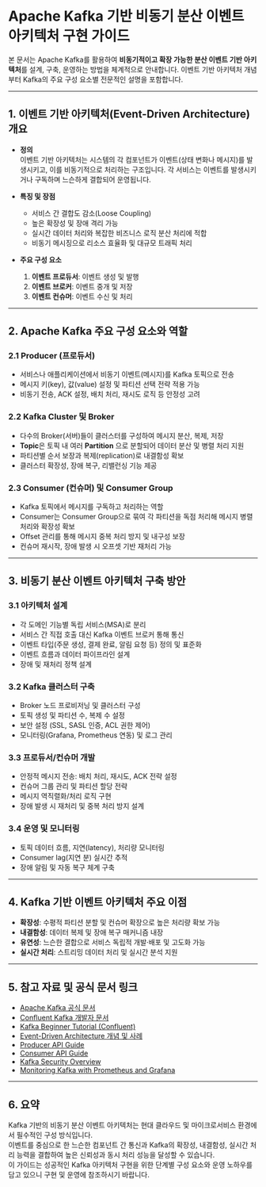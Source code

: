 # Apache Kafka 기반 비동기 분산 이벤트 아키텍처 구현 가이드

본 문서는 Apache Kafka를 활용하여 **비동기적이고 확장 가능한 분산 이벤트 기반 아키텍처**를 설계, 구축, 운영하는 방법을 체계적으로 안내합니다. 이벤트 기반 아키텍처 개념부터 Kafka의 주요 구성 요소별 전문적인 설명을 포함합니다.

---

## 1. 이벤트 기반 아키텍처(Event-Driven Architecture) 개요

- **정의**  
  이벤트 기반 아키텍처는 시스템의 각 컴포넌트가 이벤트(상태 변화나 메시지)를 발생시키고, 이를 비동기적으로 처리하는 구조입니다. 각 서비스는 이벤트를 발생시키거나 구독하며 느슨하게 결합되어 운영됩니다.

- **특징 및 장점**  
  - 서비스 간 결합도 감소(Loose Coupling)  
  - 높은 확장성 및 장애 격리 가능  
  - 실시간 데이터 처리와 복잡한 비즈니스 로직 분산 처리에 적합  
  - 비동기 메시징으로 리소스 효율화 및 대규모 트래픽 처리

- **주요 구성 요소**  
  1. **이벤트 프로듀서**: 이벤트 생성 및 발행  
  2. **이벤트 브로커**: 이벤트 중개 및 저장  
  3. **이벤트 컨슈머**: 이벤트 수신 및 처리

---

## 2. Apache Kafka 주요 구성 요소와 역할

### 2.1 Producer (프로듀서)

- 서비스나 애플리케이션에서 비동기 이벤트(메시지)를 Kafka 토픽으로 전송
- 메시지 키(key), 값(value) 설정 및 파티션 선택 전략 적용 가능
- 비동기 전송, ACK 설정, 배치 처리, 재시도 로직 등 안정성 고려

### 2.2 Kafka Cluster 및 Broker

- 다수의 Broker(서버)들이 클러스터를 구성하여 메시지 분산, 복제, 저장
- **Topic**은 토픽 내 여러 **Partition** 으로 분할되어 데이터 분산 및 병렬 처리 지원
- 파티션별 순서 보장과 복제(replication)로 내결함성 확보
- 클러스터 확장성, 장애 복구, 리밸런싱 기능 제공

### 2.3 Consumer (컨슈머) 및 Consumer Group

- Kafka 토픽에서 메시지를 구독하고 처리하는 역할
- Consumer는 Consumer Group으로 묶여 각 파티션을 독점 처리해 메시지 병렬 처리와 확장성 확보
- Offset 관리를 통해 메시지 중복 처리 방지 및 내구성 보장
- 컨슈머 재시작, 장애 발생 시 오프셋 기반 재처리 가능

---

## 3. 비동기 분산 이벤트 아키텍처 구축 방안

### 3.1 아키텍처 설계

- 각 도메인 기능별 독립 서비스(MSA)로 분리  
- 서비스 간 직접 호출 대신 Kafka 이벤트 브로커 통해 통신  
- 이벤트 타입(주문 생성, 결제 완료, 알림 요청 등) 정의 및 표준화  
- 이벤트 흐름과 데이터 파이프라인 설계  
- 장애 및 재처리 정책 설계

### 3.2 Kafka 클러스터 구축

- Broker 노드 프로비저닝 및 클러스터 구성  
- 토픽 생성 및 파티션 수, 복제 수 설정  
- 보안 설정 (SSL, SASL 인증, ACL 권한 제어)  
- 모니터링(Grafana, Prometheus 연동) 및 로그 관리

### 3.3 프로듀서/컨슈머 개발

- 안정적 메시지 전송: 배치 처리, 재시도, ACK 전략 설정  
- 컨슈머 그룹 관리 및 파티션 할당 전략  
- 메시지 역직렬화/처리 로직 구현  
- 장애 발생 시 재처리 및 중복 처리 방지 설계

### 3.4 운영 및 모니터링

- 토픽 데이터 흐름, 지연(latency), 처리량 모니터링  
- Consumer lag(지연 분) 실시간 추적  
- 장애 알림 및 자동 복구 체계 구축

---

## 4. Kafka 기반 이벤트 아키텍처 주요 이점

- **확장성**: 수평적 파티션 분할 및 컨슈머 확장으로 높은 처리량 확보 가능  
- **내결함성**: 데이터 복제 및 장애 복구 매커니즘 내장  
- **유연성**: 느슨한 결합으로 서비스 독립적 개발·배포 및 고도화 가능  
- **실시간 처리**: 스트리밍 데이터 처리 및 실시간 분석 지원

---

## 5. 참고 자료 및 공식 문서 링크

- [Apache Kafka 공식 문서](https://kafka.apache.org/documentation/)  
- [Confluent Kafka 개발자 문서](https://docs.confluent.io/platform/current/index.html)  
- [Kafka Beginner Tutorial (Confluent)](https://developer.confluent.io/learn-kafka/)  
- [Event-Driven Architecture 개념 및 사례](https://martinfowler.com/articles/201701-event-driven.html)  
- [Producer API Guide](https://kafka.apache.org/documentation/#producerapi)  
- [Consumer API Guide](https://kafka.apache.org/documentation/#consumerapi)  
- [Kafka Security Overview](https://kafka.apache.org/documentation/#security)  
- [Monitoring Kafka with Prometheus and Grafana](https://prometheus.io/docs/visualization/grafana/)

---

## 6. 요약

Kafka 기반의 비동기 분산 이벤트 아키텍처는 현대 클라우드 및 마이크로서비스 환경에서 필수적인 구성 방식입니다.  
이벤트를 중심으로 한 느슨한 컴포넌트 간 통신과 Kafka의 확장성, 내결함성, 실시간 처리 능력을 결합하여 높은 신뢰성과 동시 처리 성능을 달성할 수 있습니다.  
이 가이드는 성공적인 Kafka 아키텍처 구현을 위한 단계별 구성 요소와 운영 노하우를 담고 있으니 구현 및 운영에 참조하시기 바랍니다.
